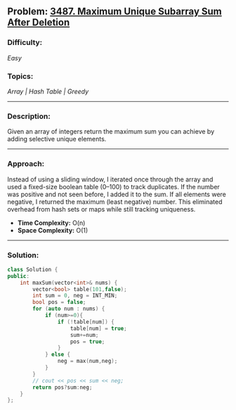 ## Problem: [3487. Maximum Unique Subarray Sum After Deletion](https://leetcode.com/problems/maximum-unique-subarray-sum-after-deletion/)

### Difficulty:
*Easy*

### Topics:
*Array | Hash Table | Greedy*

---

### Description:
Given an array of integers return the maximum sum you can achieve by adding selective unique elements.

---

### Approach:
Instead of using a sliding window, I iterated once through the array and used a fixed-size boolean table (0–100) to track duplicates. If the number was positive and not seen before, I added it to the sum. If all elements were negative, I returned the maximum (least negative) number. This eliminated overhead from hash sets or maps while still tracking uniqueness.
- **Time Complexity:** O(n)
- **Space Complexity:** O(1)

---

### Solution:
```cpp
class Solution {
public:
    int maxSum(vector<int>& nums) {
        vector<bool> table(101,false);
        int sum = 0, neg = INT_MIN;
        bool pos = false;
        for (auto num : nums) {
            if (num>=0){
                if (!table[num]) {
                    table[num] = true;
                    sum+=num;
                    pos = true;
                }
            } else {
                neg = max(num,neg);
            }
        }
        // cout << pos << sum << neg;
        return pos?sum:neg;
    }
};
```
